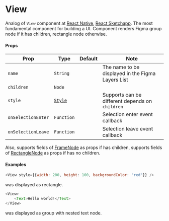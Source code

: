 # View

Analog of `View` component at [React Native](https://facebook.github.io/react-native/docs/view), [React Sketchapp](http://airbnb.io/react-sketchapp/docs/API.html#view).
The most fundamental component for building a UI. 
Component renders Figma group node if it has children, rectangle node otherwise.

#### Props

| Prop       | Type     | Default | Note                                              |
| ---------- | -------- | ------- | ------------------------------------------------- |
| `name`     | `String` |         | The name to be displayed in the Figma Layers List |
| `children` | `Node`   |         |                                                   |
| `style`    | [`Style`](/docs/styling.md)   |         | Supports can be different depends on `children`     |
| `onSelectionEnter` | `Function` |  | Selection enter event callback  |
| `onSelectionLeave` | `Function` |  | Selection leave event callback  |

Also, supports fields of [FrameNode](https://www.figma.com/plugin-docs/api/FrameNode/) as props if has children, 
supports fields of [RectangleNode](https://www.figma.com/plugin-docs/api/RectangleNode/) as props if has no children.

#### Examples

```javascript
<View style={{width: 200, height: 100, backgroundColor: "red"}} />
```

was displayed as rectangle. 

```javascript
<View>
    <Text>Hello world!</Text>
</View>
```

was displayed as group with nested text node. 
